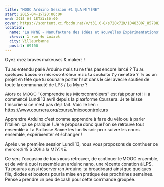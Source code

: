 ```yaml
---
title: "MOOC Arduino Session #1 @LA M[Y]NE"
start: 2015-04-15T20:00:00
end: 2015-04-15T21:30:00
cover: https://scontent.xx.fbcdn.net/v/t31.0-8/s720x720/10483807_857882114272256_7382611146816837792_o.jpg?oh=f36f599e9bddb5ddaeb00066b998584c&oe=5B4B8C72
location:
  name: "La MYNE - Manufacture des Idées et Nouvelles Expérimentations"
  street: 1 rue du Luizet
  city: Villeurbanne
  postal: 69100
---
```

 Oyez oyez braves makeuses & makers !

Tu as entendu parlé Arduino mais tu ne t'es pas encore lancé ? Tu as quelques bases en microcontrôleur mais tu souhaite t'y remettre ? Tu as un projet en tête que tu souhaite porter haut dans le ciel avec le soutien de toute la communauté de LPS / La Myne ?

Alors ce MOOC "Comprendre les Microcontrôleurs" est fait pour toi ! Il a commencé Lundi 13 avril depuis la plateforme Coursera. Je te laisse t'inscrire si ce n'est pas déjà fait. Voici le lien : https://www.coursera.org/course/microcontroleurs

Apprendre Arduino c'est comme apprendre à faire du vélo ou à parler l'italien, ça se pratique !
Je te propose donc que l'on se retrouve tous ensemble à La Paillasse Saone les lundis soir pour suivre les cours ensemble, expérimenter et échanger !

Après une première session Lundi 13, nous vous proposons de continuer ce mercredi 15 à 20h à la M[Y]NE.

Ce sera l'occasion de tous nous retrouver, de continuer le MOOC ensemble, et de voir à quoi ressemble un arduino nano, une récente donation à LPS. Tu pourras aussi réserver ton Arduino, ta breadboard ainsi que quelques fils, diodes et boutons pour la mise en pratique des prochaines semaines. Pense à prendre un peu de cash pour cette commande groupée.
